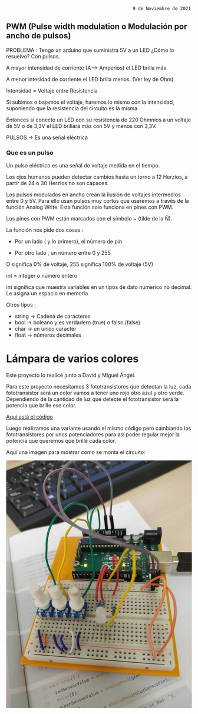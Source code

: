 
                                                    9 de Noviembre de 2021


## PWM (Pulse width modulation o Modulación por ancho de pulsos)

PROBLEMA : Tengo un arduino que suministra 5V a un LED ¿Cómo lo resuelvo? Con pulsos.

A mayor intensidad de corriente (A--> Amperios) el LED brilla más.

A menor intesidad de corriente el LED brilla menos. (Ver ley de Ohm)

Intensidad = Voltaje entre Resistencia

Si subimos o bajamos el voltaje, haremos lo mismo con la intensidad, suponiendo que la resistencia del circuito es la misma.

Entonces si conecto un LED con su resistencia de 220 Ohmnios a un voltaje de 5V o de 3,3V el LED brillará más con 5V y menos con 3,3V.

PULSOS -> Es una señal eléctrica

### Que es un pulso 

Un pulso eléctrico es una señal de voltaje medida en el tiempo.

Los ojos humanos pueden detectar cambios hasta en torno a 12 Herzios, a partir de 24 o 30 Herzios no son capaces.

Los pulsos modulados en ancho crean la ilusión de voltajes intermedios entre 0 y 5V. Para ello usan pulsos muy cortos que usaremos a través de la función Analog Write. Esta función solo funciona en pines con PWM.

Los pines con PWM están marcados con el símbolo ~ (tilde de la Ñ).

La función nos pide dos cosas :

- Por un lado ( y lo primero), el número de pin

- Por otro lado , un número entre 0 y 255

O significa 0% de voltaje, 255 significa 100% de voltaje (5V)

int = integer o número entero  

int significa que muestra variables en un tipos de dato númerico no decimal. Le asigna un espacio en memoria 

Otros tipos : 

- string -> Cadena de caracteres
- bool -> boleano y es verdadero (true) o falso (false)
- char -> un único caracter
- float -> números decimales

# Lámpara de varios colores

Este proyecto lo realicé junto a David y Miguel Ángel.

Para este proyecto necesitamos 3 fototransistores que detectan la luz, cada fototransistor será un color vamos a tener uno rojo otro azul y otro verde.
Dependiendo de la cantidad de luz que detecte el fototransistor será la potencia que brille ese color.

[Aquí está el código](https://github.com/DavidMenCam/Arduino/blob/main/arduino_ver_7.ino)

Luego realizamos una variante usando el mismo código pero cambiando los fototransistores por unos potenciadores para así poder regular mejor la potencia que queremos que brille cada color.

Aquí una imagen para mostrar como se monta el circuito:

![](https://github.com/miguelamgel1107/Arduino/blob/main/IMG20211103140539.jpg)

